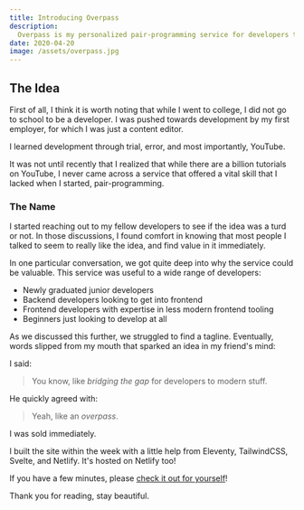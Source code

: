 ```yaml
---
title: Introducing Overpass
description:
  Overpass is my personalized pair-programming service for developers to learn modern frontend tooling and frameworks.
date: 2020-04-20
image: /assets/overpass.jpg
---
```


## The Idea

First of all, I think it is worth noting that while I went to college, I did not go to school to be a developer. I was pushed towards development by my first employer, for which I was just a content editor.

I learned development through trial, error, and most importantly, YouTube.

It was not until recently that I realized that while there are a billion tutorials on YouTube, I never came across a service that offered a vital skill that I lacked when I started, pair-programming.

### The Name

I started reaching out to my fellow developers to see if the idea was a turd or not. In those discussions, I found comfort in knowing that most people I talked to seem to really like the idea, and find value in it immediately.

In one particular conversation, we got quite deep into why the service could be valuable. This service was useful to a wide range of developers:

- Newly graduated junior developers
- Backend developers looking to get into frontend
- Frontend developers with expertise in less modern frontend tooling
- Beginners just looking to develop at all

As we discussed this further, we struggled to find a tagline. Eventually, words slipped from my mouth that sparked an idea in my friend's mind:

I said:

> You know, like *bridging the gap* for developers to modern stuff.

He quickly agreed with:

> Yeah, like an *overpass*.

I was sold immediately.

I built the site within the week with a little help from Eleventy, TailwindCSS, Svelte, and Netlify. It's hosted on Netlify too!

If you have a few minutes, please [check it out for yourself](https://overpass.mattwaler.com)!

Thank you for reading, stay beautiful.

